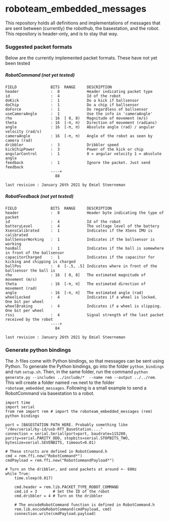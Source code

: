 # roboteam_embedded_messages
This repository holds all definitions and implementations of messages that are sent between (currently) the robothub, the basestation, and the robot.
This repository is header-only, and is to stay that way.

### Suggested packet formats
Below are the currently implemented packet formats. These have not yet been tested
##### RobotCommand (not yet tested)
```
FIELD               BITS  RANGE     DESCRIPTION
header              :  8            Header indicating packet type
id                  :  4            Id of the robot
doKick              :  1            Do a kick if ballsensor
doChip              :  1            Do a chip if ballsensor
doForce             :  1            Do regardless of ballsensor
useCameraAngle      :  1            Use the info in 'cameraAngle'
rho                 : 16  [ 0, 8)   Magnitude of movement (m/s)
theta               : 16  [-π, π)   Direction of movement (radians)
angle               : 16  [-π, π)   Absolute angle (rad) / angular velocity (rad/s)
cameraAngle         : 16  [-π, π)   Angle of the robot as seen by camera (rad)
dribbler            :  3            Dribbler speed
kickChipPower       :  3            Power of the kick or chip
angularControl      :  1            0 = angular velocity 1 = absolute angle
feedback            :  1            Ignore the packet. Just send feedback
                    ----+    
                      88

last revision : January 26th 2021 by Emiel Steerneman
```

##### RobotFeedback (not yet tested)
```
FIELD               BITS  RANGE     DESCRIPTION
header              :  8            Header byte indicating the type of packet
id                  :  4            Id of the robot 
batteryLevel        :  4            The voltage level of the battery
XsensCalibrated     :  1            Indicates if the XSens IMU is calibrated
ballSensorWorking   :  1            Indicates if the ballsensor is working
hasBall             :  1            Indicates if the ball is somewhere in front of the ballsensor
capacitorCharged    :  1            Indicates if the capacitor for kicking and chipping is charged
ballPos             :  4  [-.5, .5] Indicates where in front of the ballsensor the ball is
rho                 : 16  [ 0, 8]   The estimated magnitude of movement (m/s)
theta               : 16  [-π, π]   The estimated direction of movement (rad)
angle               : 16  [-π, π]   The estimated angle (rad)
wheelLocked         :  4            Indicates if a wheel is locked. One bit per wheel
wheelBraking        :  4            Indicates if a wheel is slipping. One bit per wheel
rssi                :  4            Signal strength of the last packet received by the robot
                    ----+
                      84

last revision : January 26th 2021 by Emiel Steerneman
```

### Generate python bindings
The .h files come with Python bindings, so that messages can be sent using Python. To generate the Python bindings, go into the folder ```python_bindings``` and run ```setup.sh```. Then, in the same folder, run the command ```python generate.py --includes ../include/*  --name rem --output ../../rem```. This will create a folder named ```rem``` next to the folder ```roboteam_embedded_messages```. Following is a small example to send a RobotCommand via basestation to a robot.

```
import time
import serial
from rem import rem # import the roboteam_embedded_messages (rem) python bindings

port = [BASESTATION PATH HERE. Probably something like "/dev/serial/by-id/usb-RTT_BaseStation...."
connection = serial.Serial(port=port, baudrate=115200, parity=serial.PARITY_ODD, stopbits=serial.STOPBITS_TWO, bytesize=serial.SEVENBITS, timeout=0.01)

# These structs are defined in RobotCommand.h
cmd = rem.ffi.new("RobotCommand*")
cmdPayload = rem.ffi.new("RobotCommandPayload*")

# Turn on the dribbler, and send packets at around +- 60Hz
while True:
    time.sleep(0.017)

    cmd.header = rem.lib.PACKET_TYPE_ROBOT_COMMAND
    cmd.id = 3       # Set the ID of the robot
    cmd.dribbler = 4 # Turn on the dribbler

    # The encodeRobotCommand function is defined in RobotCommand.h
    rem.lib.encodeRobotCommand(cmdPayload, cmd)
    connection.write(cmdPayload.payload)
```
